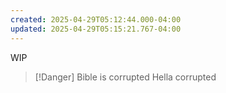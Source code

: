 ```yaml
---
created: 2025-04-29T05:12:44.000-04:00
updated: 2025-04-29T05:15:21.767-04:00
---
```


WIP

> [!Danger] Bible is corrupted
> Hella corrupted

